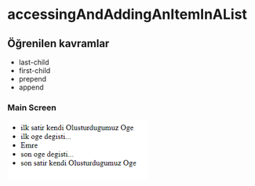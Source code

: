 # accessingAndAddingAnItemInAList

## Öğrenilen kavramlar

- last-child
- first-child
- prepend
- append

### Main Screen

![ss1](./img/ss1.PNG)
